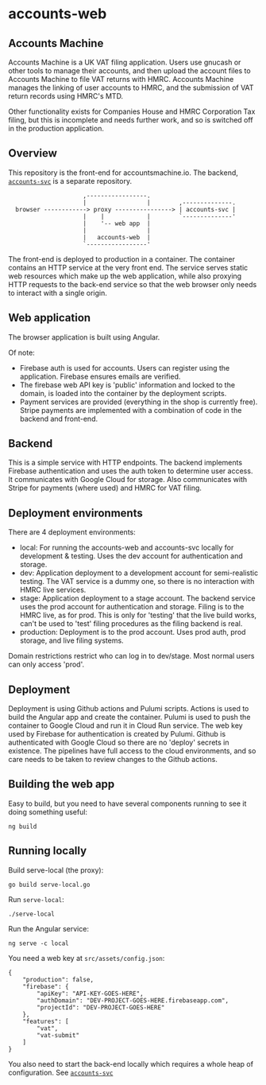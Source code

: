 
# accounts-web

## Accounts Machine

Accounts Machine is a UK VAT filing application.  Users use gnucash
or other tools to manage their accounts, and then upload the account
files to Accounts Machine to file VAT returns with HMRC.  Accounts
Machine manages the linking of user accounts to HMRC, and the submission
of VAT return records using HMRC's MTD.

Other functionality exists for Companies House and HMRC Corporation Tax
filing, but this is incomplete and needs further work, and so is
switched off in the production application.

## Overview

This repository is the front-end for accountsmachine.io.  The backend,
[`accounts-svc`](https://github.com/accountsmachine/accounts-svc)
is a separate repository.


```
                     ,-----------------.
                     |                 |        ,--------------.
  browser ------------> proxy ----------------> | accounts-svc |
                     |    |            |        `--------------'
                     |    '-- web app  |
                     |                 |
                     |   accounts-web  |
                     `-----------------'
```

The front-end is deployed to production in a container.  The container
contains an HTTP service at the very front end.  The service serves
static web resources which make up the web application, while also proxying
HTTP requests to the back-end service so that the web browser only needs to
interact with a single origin.

## Web application

The browser application is built using Angular.

Of note:
- Firebase auth is used for accounts.  Users can register using the
  application.  Firebase ensures emails are verified.
- The firebase web API key is 'public' information and locked to the domain,
  is loaded into the container by the deployment scripts.
- Payment services are provided (everything in the shop is currently free).
  Stripe payments are implemented with a combination of code in the backend
  and front-end.

## Backend

This is a simple service with HTTP endpoints.  The backend implements
Firebase authentication and uses the auth token to determine user
access.  It communicates with Google Cloud for storage.  Also communicates
with Stripe for payments (where used) and HMRC for VAT filing.

## Deployment environments

There are 4 deployment environments:
- local: For running the accounts-web and accounts-svc locally
  for development & testing.  Uses the dev account for authentication and
  storage.
- dev: Application deployment to a development account for semi-realistic
  testing.  The VAT service is a dummy one, so there is no interaction with
  HMRC live services.
- stage: Application deployment to a stage account.  The backend service
  uses the prod account for authentication and storage.  Filing is to the
  HMRC live, as for prod.  This is only for 'testing' that the live build
  works, can't be used to 'test' filing procedures as the filing backend
  is real.
- production: Deployment is to the prod account.  Uses prod auth, prod
  storage, and live filing systems.

Domain restrictions restrict who can log in to dev/stage.  Most normal
users can only access 'prod'.

## Deployment

Deployment is using Github actions and Pulumi scripts.
Actions is used to build the Angular app and create the container.
Pulumi is used to push the container to Google Cloud and run it in
Cloud Run service.  The web key used by Firebase for authentication
is created by Pulumi.  Github is authenticated with Google Cloud so there
are no 'deploy' secrets in existence.  The pipelines have full access to
the cloud environments, and so care needs to be taken to review changes
to the Github actions.

## Building the web app

Easy to build, but you need to have several components running to
see it doing something useful:
```
ng build
```

## Running locally

Build serve-local (the proxy):
```
go build serve-local.go
```

Run `serve-local`:
```
./serve-local
```

Run the Angular service:
```
ng serve -c local
```

You need a web key at `src/assets/config.json`:
```
{
    "production": false,
    "firebase": {
        "apiKey": "API-KEY-GOES-HERE",
        "authDomain": "DEV-PROJECT-GOES-HERE.firebaseapp.com",
        "projectId": "DEV-PROJECT-GOES-HERE"
    },
    "features": [
        "vat",
        "vat-submit"
    ]
}
```

You also need to start the back-end locally which requires a whole heap
of configuration.  See
[`accounts-svc`](https://github.com/accountsmachine/accounts-svc)

